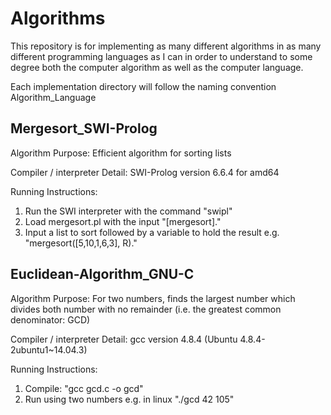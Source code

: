# Algorithms

This repository is for implementing as many different algorithms in as many different programming languages as I can in order to understand to some degree both the computer algorithm as well as the computer language.

Each implementation directory will follow the naming convention Algorithm_Language

## Mergesort_SWI-Prolog

Algorithm Purpose: Efficient algorithm for sorting lists

Compiler / interpreter Detail: SWI-Prolog version 6.6.4 for amd64

Running Instructions:

1. Run the SWI interpreter with the command "swipl"
1. Load mergesort.pl with the input "[mergesort]."
1. Input a list to sort followed by a variable to hold the result e.g. "mergesort([5,10,1,6,3], R)."

## Euclidean-Algorithm_GNU-C

Algorithm Purpose: For two numbers, finds the largest number which divides both number with no remainder (i.e. the greatest common denominator: GCD)

Compiler / interpreter Detail: gcc version 4.8.4 (Ubuntu 4.8.4-2ubuntu1~14.04.3)

Running Instructions:

1. Compile: "gcc gcd.c -o gcd"
2. Run using two numbers e.g. in linux "./gcd 42 105"
